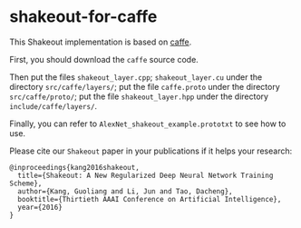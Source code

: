 # shakeout-for-caffe

This Shakeout implementation is based on [caffe](https://github.com/BVLC/caffe.git).

First, you should download the `caffe` source code.

Then put the files `shakeout_layer.cpp`; `shakeout_layer.cu` under the directory `src/caffe/layers/`;
put the file `caffe.proto` under the directory `src/caffe/proto/`; 
put the file `shakeout_layer.hpp` under the directory `include/caffe/layers/`.

Finally, you can refer to `AlexNet_shakeout_example.prototxt` to see how to use.                                                       

Please cite our `Shakeout` paper in your publications if it helps your research:

```
@inproceedings{kang2016shakeout,
  title={Shakeout: A New Regularized Deep Neural Network Training Scheme},
  author={Kang, Guoliang and Li, Jun and Tao, Dacheng},
  booktitle={Thirtieth AAAI Conference on Artificial Intelligence},
  year={2016}
}
```
